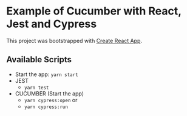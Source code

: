 # Example of Cucumber with React, Jest and Cypress

This project was bootstrapped with [Create React App](https://github.com/facebook/create-react-app).

## Available Scripts
* Start the app: `yarn start`
* JEST
    * `yarn test`
* CUCUMBER (Start the app)
    * `yarn cypress:open` or
    * `yarn cypress:run`


